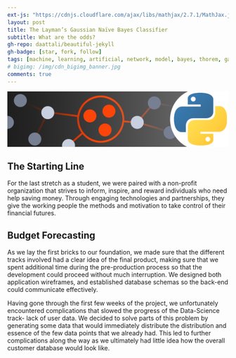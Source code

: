 ```yaml
---
ext-js: "https://cdnjs.cloudflare.com/ajax/libs/mathjax/2.7.1/MathJax.js?config=TeX-MML-AM_CHTML"
layout: post
title: The Layman’s Gaussian Naïve Bayes Classifier
subtitle: What are the odds?
gh-repo: daattali/beautiful-jekyll
gh-badge: [star, fork, follow]
tags: [machine, learning, artificial, network, model, bayes, thorem, gauss]
# bigimg: /img/cdn_bigimg_banner.jpg
comments: true
---
```

![header](/assets/img/gaussian_header.png)
## The Starting Line

For the last stretch as a student, we were paired with a non-profit organization that strives to inform, inspire, and reward individuals who need help saving money. Through engaging technologies and partnerships, they give the working people the methods and motivation to take control of their financial futures.

## Budget Forecasting

As we lay the first bricks to our foundation, we made sure that the different tracks involved had a clear idea of the final product, making sure that we spent additional time during the pre-production process so that the development could proceed without much interruption. We designed both application wireframes, and established database schemas so the back-end could communicate effectively.

Having gone through the first few weeks of the project, we unfortunately encountered complications that slowed the progress of the Data-Science track- lack of user data. We decided to solve parts of this problem by generating some data that would immediately distribute the distribution and essence of the few data points that we already had. This led to further complications along the way as we ultimately had little idea how the overall customer database would look like.




